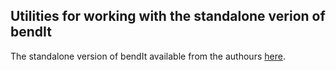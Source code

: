 Utilities for working with the standalone verion of bendIt
------------------------------------------------------------

The standalone version of bendIt available from the authours [here](http://pongor.itk.ppke.hu/dna/bend_it.html#/bendit_standalone).
